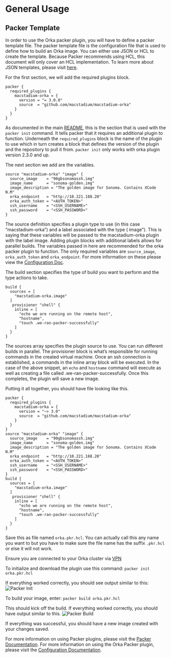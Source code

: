 # General Usage
  
## Packer Template

In order to use the Orka packer plugin, you will have to define a packer template file.  The packer template file is the configuration
file that is used to define how to build an Orka image.  You can either use JSON or HCL to create the template. Because Packer recommends
using HCL, this document will only cover an HCL implementation. To learn more about JSON templates, please visit [here](https://www.packer.io/docs/templates/legacy_json_templates). 

For the first section, we will add the required plugins block.

```hcl
packer {
  required_plugins {
    macstadium-orka = {
      version = "= 3.0.0"
      source  = "github.com/macstadium/macstadium-orka"
    }
  }
}
```

As documented in the main [README](README.md), this is the section that is used with the `packer init` command.  It tells packer that it requires an additional plugin
to function. Underneath the `required_plugins` block is the name of the plugin to use which in turn creates a block that defines the version of the plugin
and the repository to pull it from.  `packer init` only works with orka plugin version 2.3.0 and up.

The next section we add are the variables.

```hcl
source "macstadium-orka" "image" {
  source_image    = "90gbsonomassh.img"
  image_name      = "sonoma-golden.img"
  image_description = "The golden image for Sonoma. Contains XCode N.M"
  orka_endpoint   = "http://10.221.188.20"
  orka_auth_token = "<AUTH_TOKEN>"
  ssh_username    = "<SSH_USERNAME>"
  ssh_password    = "<SSH_PASSWORD>"
}
```

The source definition specifies a plugin type to use (in this case “macstadium-orka”) and a label associated with the type ( image”).   This is saying that these variables will
be passed to the macstadium-orka plugin with the label image.   Adding plugin blocks with additional labels allows for parallel builds. The variables passed in here are recommended
for the orka packer plugin to function.  The only required variables are `source_image`,  `orka_auth_token`  and `orka_endpoint`.  For more information on these please view
the [Configuration Doc](./builders/config.mdx).

The build section specifies the type of build you want to perform and the type actions to take.

```hcl
build {
  sources = [
    "macstadium-orka.image"
  ]
   provisioner "shell" {
    inline = [
      "echo we are running on the remote host",
      "hostname",
      "touch .we-ran-packer-successfully"
    ]
  }
}
```

The sources array specifies the plugin source to use.  You can run different builds in parallel.  The provisioner block is what’s responsible for running commands in the created virtual machine.
Once an ssh connection is established, a commands in the inline array block will be executed.  In the case of the above snippet, an `echo` and `hostname` command will execute as well as creating
a file called .we-ran-packer-successfully.  Once this completes, the plugin will save a new image.

Putting it all together, you should have file looking like this.

```hcl
packer {
  required_plugins {
    macstadium-orka = {
      version = "~> 3.0"
      source  = "github.com/macstadium/macstadium-orka"
    }
  }
}
source "macstadium-orka" "image" {
  source_image    = "90gbsonomassh.img"
  image_name      = "sonoma-golden.img"
  image_description = "The golden image for Sonoma. Contains XCode N.M"
  orka_endpoint   = "http://10.221.188.20"
  orka_auth_token = "<AUTH_TOKEN>"
  ssh_username    = "<SSH_USERNAME>"
  ssh_password    = "<SSH_PASSWORD>"
}
build {
  sources = [
    "macstadium-orka.image"
  ]
   provisioner "shell" {
    inline = [
      "echo we are running on the remote host",
      "hostname",
      "touch .we-ran-packer-successfully"
    ]
  }
}
```

Save this as file named `orka.pkr.hcl`.  You can actually call this any name you want to but you have to make sure the file name has the suffix `.pkr.hcl` or else it will not work.

Ensure you are connected to your Orka cluster via [VPN](https://orkadocs.macstadium.com/v1.2.0/docs/vpn-connect) 

To initialize and download the plugin use this command:
`packer init orka.pkr.hcl`

If everything worked correctly, you should see output similar to this:
![Packer Init](../images/packerinit.PNG)

To build your image, enter:
`packer build orka.pkr.hcl`

This should kick off the build.  If everything worked correctly, you should have output similar to this.
![Packer Build](../images/packerbuild.PNG)

If everything was successful, you should have a new image created with your changes saved.

For more information on using Packer plugins, please visit the [Packer Documentation](https://www.packer.io/docs/plugins).
For more information on using the Orka Packer plugin, please visit the [Configuration Documentation](./builders/config.mdx).
